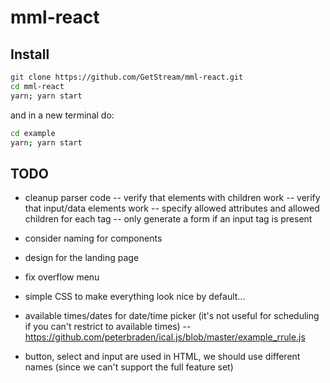 # mml-react

## Install

```bash
git clone https://github.com/GetStream/mml-react.git
cd mml-react
yarn; yarn start
```

and in a new terminal do:

```bash
cd example
yarn; yarn start
```

## TODO

- cleanup parser code
  -- verify that elements with children work
  -- verify that input/data elements work
  -- specify allowed attributes and allowed children for each tag
  -- only generate a form if an input tag is present

* consider naming for components
* design for the landing page

* fix overflow menu
* simple CSS to make everything look nice by default...

* available times/dates for date/time picker (it's not useful for scheduling if you can't restrict to available times)
  -- https://github.com/peterbraden/ical.js/blob/master/example_rrule.js

* button, select and input are used in HTML, we should use different names (since we can't support the full feature set)
